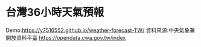 # 台灣36小時天氣預報

Demo:https://y7516552.github.io/weather-forecast-TW/
資料來源:中央氣象署開放資料平臺 https://opendata.cwa.gov.tw/index
